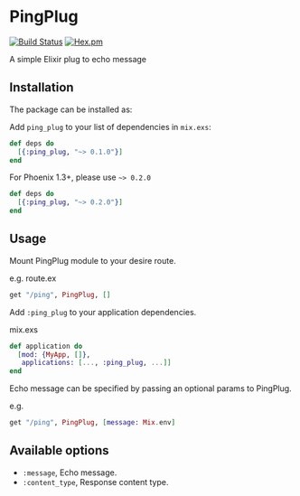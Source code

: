 # PingPlug

[![Build Status](https://travis-ci.org/zentetsukenz/ping_plug.svg?branch=master)](https://travis-ci.org/zentetsukenz/ping_plug)
[![Hex.pm](https://img.shields.io/hexpm/v/ping_plug.svg?style=flat-square)](https://hex.pm/packages/ping_plug)

A simple Elixir plug to echo message

## Installation

The package can be installed as:

Add `ping_plug` to your list of dependencies in `mix.exs`:

```elixir
def deps do
  [{:ping_plug, "~> 0.1.0"}]
end
```

For Phoenix 1.3+, please use `~> 0.2.0`

```elixir
def deps do
  [{:ping_plug, "~> 0.2.0"}]
end
```

## Usage

Mount PingPlug module to your desire route.

e.g. route.ex

```elixir
get "/ping", PingPlug, []
```

Add `:ping_plug` to your application dependencies.

mix.exs
```elixir
def application do
  [mod: {MyApp, []},
   applications: [..., :ping_plug, ...]]
end
```

Echo message can be specified by passing an optional params to PingPlug.

e.g.

```elixir
get "/ping", PingPlug, [message: Mix.env]
```

## Available options

- `:message`, Echo message.
- `:content_type`, Response content type.
